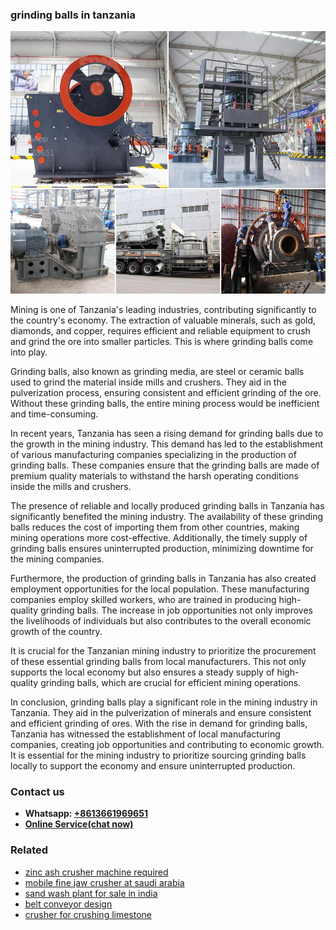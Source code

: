 <h3>grinding balls in tanzania</h3><img src='1708497608.jpg' alt=''><p>Mining is one of Tanzania's leading industries, contributing significantly to the country's economy. The extraction of valuable minerals, such as gold, diamonds, and copper, requires efficient and reliable equipment to crush and grind the ore into smaller particles. This is where grinding balls come into play.</p><p>Grinding balls, also known as grinding media, are steel or ceramic balls used to grind the material inside mills and crushers. They aid in the pulverization process, ensuring consistent and efficient grinding of the ore. Without these grinding balls, the entire mining process would be inefficient and time-consuming.</p><p>In recent years, Tanzania has seen a rising demand for grinding balls due to the growth in the mining industry. This demand has led to the establishment of various manufacturing companies specializing in the production of grinding balls. These companies ensure that the grinding balls are made of premium quality materials to withstand the harsh operating conditions inside the mills and crushers.</p><p>The presence of reliable and locally produced grinding balls in Tanzania has significantly benefited the mining industry. The availability of these grinding balls reduces the cost of importing them from other countries, making mining operations more cost-effective. Additionally, the timely supply of grinding balls ensures uninterrupted production, minimizing downtime for the mining companies.</p><p>Furthermore, the production of grinding balls in Tanzania has also created employment opportunities for the local population. These manufacturing companies employ skilled workers, who are trained in producing high-quality grinding balls. The increase in job opportunities not only improves the livelihoods of individuals but also contributes to the overall economic growth of the country.</p><p>It is crucial for the Tanzanian mining industry to prioritize the procurement of these essential grinding balls from local manufacturers. This not only supports the local economy but also ensures a steady supply of high-quality grinding balls, which are crucial for efficient mining operations.</p><p>In conclusion, grinding balls play a significant role in the mining industry in Tanzania. They aid in the pulverization of minerals and ensure consistent and efficient grinding of ores. With the rise in demand for grinding balls, Tanzania has witnessed the establishment of local manufacturing companies, creating job opportunities and contributing to economic growth. It is essential for the mining industry to prioritize sourcing grinding balls locally to support the economy and ensure uninterrupted production.</p><h3>Contact us</h3><ul><li><strong>Whatsapp:&nbsp;<a href="https://wa.me/8613661969651">+8613661969651</a></strong></li><li><a href="https://swt.shibang-china.com/?git&amp;zhl&amp;grinding balls in tanzania"><strong>Online Service(chat now)</strong></a></li></ul><h3>Related</h3><ul><li><a href='zinc ash crusher machine required.md'>zinc ash crusher machine required</a></li><li><a href='mobile fine jaw crusher at saudi arabia.md'>mobile fine jaw crusher at saudi arabia</a></li><li><a href='sand wash plant for sale in india.md'>sand wash plant for sale in india</a></li><li><a href='belt conveyor design.md'>belt conveyor design</a></li><li><a href='crusher for crushing limestone.md'>crusher for crushing limestone</a></li></ul>
